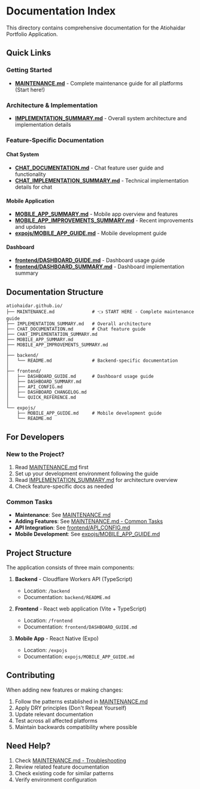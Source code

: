 # Documentation Index

This directory contains comprehensive documentation for the Atiohaidar Portfolio Application.

## Quick Links

### Getting Started
- [**MAINTENANCE.md**](../MAINTENANCE.md) - Complete maintenance guide for all platforms (Start here!)

### Architecture & Implementation
- [**IMPLEMENTATION_SUMMARY.md**](../IMPLEMENTATION_SUMMARY.md) - Overall system architecture and implementation details

### Feature-Specific Documentation

#### Chat System
- [**CHAT_DOCUMENTATION.md**](../CHAT_DOCUMENTATION.md) - Chat feature user guide and functionality
- [**CHAT_IMPLEMENTATION_SUMMARY.md**](../CHAT_IMPLEMENTATION_SUMMARY.md) - Technical implementation details for chat

#### Mobile Application
- [**MOBILE_APP_SUMMARY.md**](../MOBILE_APP_SUMMARY.md) - Mobile app overview and features
- [**MOBILE_APP_IMPROVEMENTS_SUMMARY.md**](../MOBILE_APP_IMPROVEMENTS_SUMMARY.md) - Recent improvements and updates
- [**expojs/MOBILE_APP_GUIDE.md**](../expojs/MOBILE_APP_GUIDE.md) - Mobile development guide

#### Dashboard
- [**frontend/DASHBOARD_GUIDE.md**](../frontend/DASHBOARD_GUIDE.md) - Dashboard usage guide
- [**frontend/DASHBOARD_SUMMARY.md**](../frontend/DASHBOARD_SUMMARY.md) - Dashboard implementation summary

## Documentation Structure

```
atiohaidar.github.io/
├── MAINTENANCE.md              # 👈 START HERE - Complete maintenance guide
├── IMPLEMENTATION_SUMMARY.md   # Overall architecture
├── CHAT_DOCUMENTATION.md       # Chat feature guide
├── CHAT_IMPLEMENTATION_SUMMARY.md
├── MOBILE_APP_SUMMARY.md
├── MOBILE_APP_IMPROVEMENTS_SUMMARY.md
│
├── backend/
│   └── README.md               # Backend-specific documentation
│
├── frontend/
│   ├── DASHBOARD_GUIDE.md      # Dashboard usage guide
│   ├── DASHBOARD_SUMMARY.md
│   ├── API_CONFIG.md
│   ├── DASHBOARD_CHANGELOG.md
│   └── QUICK_REFERENCE.md
│
└── expojs/
    ├── MOBILE_APP_GUIDE.md     # Mobile development guide
    └── README.md
```

## For Developers

### New to the Project?
1. Read [MAINTENANCE.md](../MAINTENANCE.md) first
2. Set up your development environment following the guide
3. Read [IMPLEMENTATION_SUMMARY.md](../IMPLEMENTATION_SUMMARY.md) for architecture overview
4. Check feature-specific docs as needed

### Common Tasks
- **Maintenance**: See [MAINTENANCE.md](../MAINTENANCE.md)
- **Adding Features**: See [MAINTENANCE.md - Common Tasks](../MAINTENANCE.md#common-tasks)
- **API Integration**: See [frontend/API_CONFIG.md](../frontend/API_CONFIG.md)
- **Mobile Development**: See [expojs/MOBILE_APP_GUIDE.md](../expojs/MOBILE_APP_GUIDE.md)

## Project Structure

The application consists of three main components:

1. **Backend** - Cloudflare Workers API (TypeScript)
   - Location: `/backend`
   - Documentation: `backend/README.md`

2. **Frontend** - React web application (Vite + TypeScript)
   - Location: `/frontend`
   - Documentation: `frontend/DASHBOARD_GUIDE.md`

3. **Mobile App** - React Native (Expo)
   - Location: `/expojs`
   - Documentation: `expojs/MOBILE_APP_GUIDE.md`

## Contributing

When adding new features or making changes:

1. Follow the patterns established in [MAINTENANCE.md](../MAINTENANCE.md)
2. Apply DRY principles (Don't Repeat Yourself)
3. Update relevant documentation
4. Test across all affected platforms
5. Maintain backwards compatibility where possible

## Need Help?

1. Check [MAINTENANCE.md - Troubleshooting](../MAINTENANCE.md#troubleshooting)
2. Review related feature documentation
3. Check existing code for similar patterns
4. Verify environment configuration
